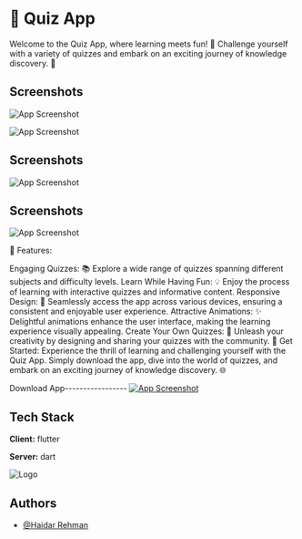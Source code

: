 
# 🧠 Quiz App

Welcome to the Quiz App, where learning meets fun! 🚀 Challenge yourself with a variety of quizzes and embark on an exciting journey of knowledge discovery. 🌟


## Screenshots


![App Screenshot](https://blogger.googleusercontent.com/img/a/AVvXsEg34i4M84MYWsvINnjDsmiKk4Kkecb1oVCxIMymnT7_jh-FnESiZ3C3qKDoXxyi-wYFPomNmXD0jv_uLo8cTB67wWayPl7BAP_T20f7DHm_fv0_J1BO9gSOCUzf5KMKL9azg4bmVUow79zzZuvURMdD649G-InBUuSxVPy-7K74zb3zz8URkDKZfPgK)


![App Screenshot](https://blogger.googleusercontent.com/img/a/AVvXsEjwvcY6_cOu49AzUfpEe898Y222yL2ElRdfMhWSc3nO6MnBTNTqiKbSDhKzQURKkzJy5JMk8wdDUXMGI6NU2ciEFfwAVWTT-QIJGSFSwj1PXXdlsz06fh6VDjtZfzoDDv-fSaZYdjrQf9EJCwDoaD7NNROHAfoJ9LTKfQR_EVAmxDhcvFG6aCMCorFB)



## Screenshots

![App Screenshot](https://blogger.googleusercontent.com/img/a/AVvXsEiqpdsOS5700v-6wxWgO_L-BxE5EkHZVRdVwi0RYV_sLiJtgxFtrCZfs6MBpdSEHbEFn9RsaphoD64nA2qUxnqJTb0grPmGMXcKxgtngzqTLJdLkCYKZy3HRtoAF-x0il0FWSRRprhv-d-P9gItlhiMQNijLE2jItwqUGNM2s8gYuxTBvgIzX0MykKw)






## Screenshots

![App Screenshot](https://blogger.googleusercontent.com/img/a/AVvXsEgVx0uh8M7I3l9x5A2DvT1Yq_ijEtGYcsV-Q8ubpxOFRYe7wSVXaEGJNHCvqfrH6mU4VYkIMeo0Fnz0GgE99D6hZ9eaXMM73mlgPkc2Nm8vOhCsAPm6ZzdsYGXPke6GrIsgUfSJleO-1bxmuo1EZPcOANbSmaYhd_tduumjUIDrF4cmLigdB7T21NGx)








🎉 Features:

Engaging Quizzes: 📚 Explore a wide range of quizzes spanning different subjects and difficulty levels.
Learn While Having Fun: 💡 Enjoy the process of learning with interactive quizzes and informative content.
Responsive Design: 📱 Seamlessly access the app across various devices, ensuring a consistent and enjoyable user experience.
Attractive Animations: ✨ Delightful animations enhance the user interface, making the learning experience visually appealing.
Create Your Own Quizzes: 🎨 Unleash your creativity by designing and sharing your quizzes with the community.
📱 Get Started:
Experience the thrill of learning and challenging yourself with the Quiz App. Simply download the app, dive into the world of quizzes, and embark on an exciting journey of knowledge discovery. 🌐



Download App-----------------
<a href="[https://github.com/HaidarRehmanNazir/Compass-Hero-Flutter-App/releases/download/compass/app-release.apk](https://github.com/HaidarRehmanNazir/Flutter-Quiz_App/releases/download/PQuiz/app-release.apk)">![App Screenshot](https://blogger.googleusercontent.com/img/a/AVvXsEhYpupn21Uc1_DaEpINY5DMdfcIisS0T0lu4vSOMnZ6pqaTuOIJli4tpqb0eWXUL390G6TWpqbxJn-1GJjxvMGal5SUYPgo2foDYsW9yA3K3ZYByrRsqa3JIJ40OYJcMebOMwM5cfjWsBb3AUZQEE6yRt1ZiUKZcf1lXUxMX08hJqrdtBjF2pC-WV2i)</a>







## Tech Stack

**Client:** flutter

**Server:** dart


![Logo](https://blogger.googleusercontent.com/img/a/AVvXsEgRlsvo4D3p1n0PVXL-fE-d2U8FFEgiZYi32lA0v-pSa1Nj55wBfDLk61gpgP9OyqqaM5rtjxZPilLwaGjWJXfz-4SnJHQQ84KYtKpOShmhhe0Pp5YEft0JwphrIDtciI4ROFbE8Z7gnj9GoFCPfmph0Wy85-W9JcQ2-XvYDmUBVWK_-9ex3Txzs3RM)


## Authors

- [@Haidar Rehman](https://github.com/HaidarRehmanNazir)

